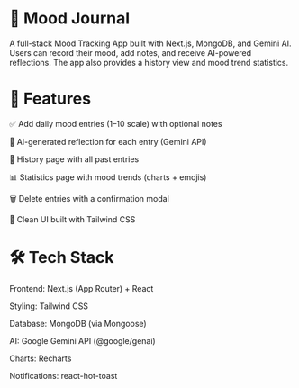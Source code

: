 # 📝 Mood Journal

A full-stack Mood Tracking App built with Next.js, MongoDB, and Gemini AI.
Users can record their mood, add notes, and receive AI-powered reflections. The app also provides a history view and mood trend statistics.

# 🚀 Features

✅ Add daily mood entries (1–10 scale) with optional notes

🤖 AI-generated reflection for each entry (Gemini API)

📜 History page with all past entries

📊 Statistics page with mood trends (charts + emojis)

🗑️ Delete entries with a confirmation modal

🎨 Clean UI built with Tailwind CSS

# 🛠️ Tech Stack

Frontend: Next.js (App Router) + React

Styling: Tailwind CSS

Database: MongoDB (via Mongoose)

AI: Google Gemini API (@google/genai)

Charts: Recharts

Notifications: react-hot-toast